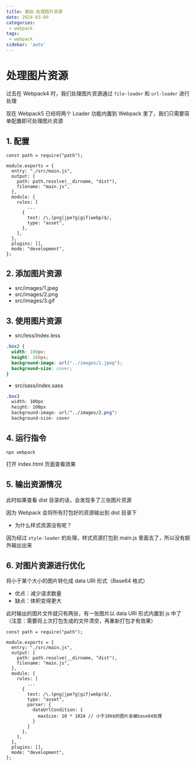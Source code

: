 ```yaml
---
title: 基础-处理图片资源
date: 2024-03-09
categories: 
 - webpack
tags:
 - webpack
sidebar: 'auto'
---
```


# 处理图片资源

过去在 Webpack4 时，我们处理图片资源通过 `file-loader` 和 `url-loader` 进行处理

现在 Webpack5 已经将两个 Loader 功能内置到 Webpack 里了，我们只需要简单配置即可处理图片资源

## 1. 配置

```js{29-32}
const path = require("path");

module.exports = {
  entry: "./src/main.js",
  output: {
    path: path.resolve(__dirname, "dist"),
    filename: "main.js",
  },
  module: {
    rules: [
        ...
      {
        test: /\.(png|jpe?g|gif|webp)$/,
        type: "asset",
      },
    ],
  },
  plugins: [],
  mode: "development",
};
```

## 2. 添加图片资源

- src/images/1.jpeg
- src/images/2.png
- src/images/3.gif

## 3. 使用图片资源

- src/less/index.less

```css
.box2 {
  width: 100px;
  height: 100px;
  background-image: url("../images/1.jpeg");
  background-size: cover;
}
```

- src/sass/index.sass

```css
.box3
  width: 100px
  height: 100px
  background-image: url("../images/2.png")
  background-size: cover
```

## 4. 运行指令

```:no-line-numbers
npx webpack
```

打开 index.html 页面查看效果

## 5. 输出资源情况

此时如果查看 dist 目录的话，会发现多了三张图片资源

因为 Webpack 会将所有打包好的资源输出到 dist 目录下

- 为什么样式资源没有呢？

因为经过 `style-loader` 的处理，样式资源打包到 main.js 里面去了，所以没有额外输出出来

## 6. 对图片资源进行优化

将小于某个大小的图片转化成 data URI 形式（Base64 格式） 

- 优点：减少请求数量
- 缺点：体积变得更大

此时输出的图片文件就只有两张，有一张图片以 data URI 形式内置到 js 中了
（注意：需要将上次打包生成的文件清空，再重新打包才有效果）


```js{32-36}
const path = require("path");

module.exports = {
  entry: "./src/main.js",
  output: {
    path: path.resolve(__dirname, "dist"),
    filename: "main.js",
  },
  module: {
    rules: [
        ...
      {
        test: /\.(png|jpe?g|gif|webp)$/,
        type: "asset",
        parser: {
          dataUrlCondition: {
            maxSize: 10 * 1024 // 小于10kb的图片会被base64处理
          }
        }
      },
    ],
  },
  plugins: [],
  mode: "development",
};
```
